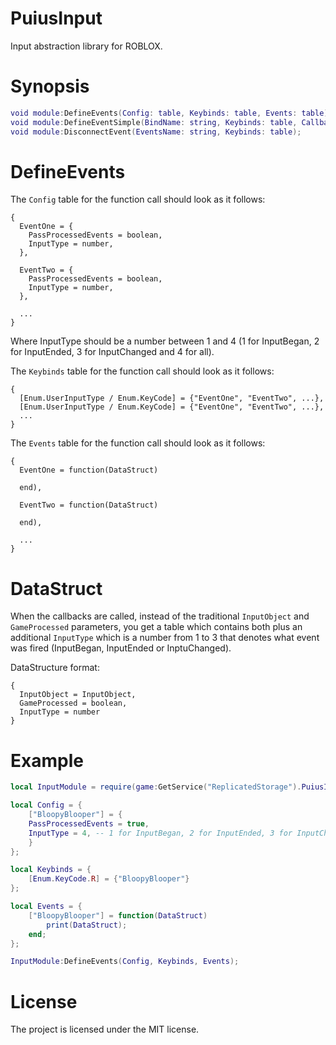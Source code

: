 # PuiusInput
Input abstraction library for ROBLOX.

# Synopsis
```lua
void module:DefineEvents(Config: table, Keybinds: table, Events: table);
void module:DefineEventSimple(BindName: string, Keybinds: table, Callback: function);
void module:DisconnectEvent(EventsName: string, Keybinds: table);
```

# DefineEvents
The `Config` table for the function call should look as it follows:
```
{
  EventOne = {
    PassProcessedEvents = boolean,
    InputType = number,
  },

  EventTwo = {
    PassProcessedEvents = boolean,
    InputType = number,
  },

  ...
}
```
Where InputType should be a number between 1 and 4 (1 for InputBegan, 2 for InputEnded, 3 for InputChanged and 4 for all).

The `Keybinds` table for the function call should look as it follows:
```
{
  [Enum.UserInputType / Enum.KeyCode] = {"EventOne", "EventTwo", ...},
  [Enum.UserInputType / Enum.KeyCode] = {"EventOne", "EventTwo", ...},
  ...
}
```

The `Events` table for the function call should look as it follows:
```
{
  EventOne = function(DataStruct)

  end),

  EventTwo = function(DataStruct)

  end),

  ...
}
```

# DataStruct
When the callbacks are called, instead of the traditional `InputObject` and `GameProcessed` parameters, you get a table which contains both plus an additional `InputType` which is a number from 1 to 3 that denotes what event was fired (InputBegan, InputEnded or InptuChanged).

DataStructure format:
```
{
  InputObject = InputObject,
  GameProcessed = boolean,
  InputType = number
}
```

# Example
```lua
local InputModule = require(game:GetService("ReplicatedStorage").PuiusInput);

local Config = {
	["BloopyBlooper"] = {
    PassProcessedEvents = true,
    InputType = 4, -- 1 for InputBegan, 2 for InputEnded, 3 for InputChanged and 4 for all
	}
};

local Keybinds = {
	[Enum.KeyCode.R] = {"BloopyBlooper"}
};

local Events = {
	["BloopyBlooper"] = function(DataStruct)
		print(DataStruct);
	end;
};

InputModule:DefineEvents(Config, Keybinds, Events);
```

# License
The project is licensed under the MIT license.
